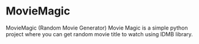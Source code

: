 # MovieMagic
MovieMagic (Random Movie Generator)
Movie Magic is a simple python project where you can get random movie title to watch using IDMB library. 
